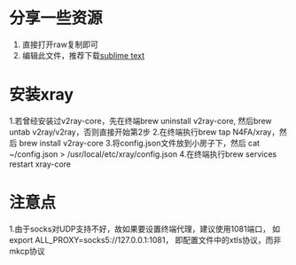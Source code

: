 # 分享一些资源

1. 直接打开raw复制即可
2. 编辑此文件，推荐下载[sublime text](https://www.sublimetext.com/3)

# 安装xray

1.若曾经安装过v2ray-core，先在终端brew uninstall v2ray-core,
  然后brew untab v2ray/v2ray，否则直接开始第2步
2.在终端执行brew tap N4FA/xray，然后 brew install v2ray-core
3.将config.json文件放到小房子下，然后 cat ~/config.json > /usr/local/etc/xray/config.json
4.在终端执行brew services restart xray-core

# 注意点

1.由于socks对UDP支持不好，故如果要设置终端代理，建议使用1081端口，
  如export ALL_PROXY=socks5://127.0.0.1:1081，
  即配置文件中的xtls协议，而非mkcp协议
